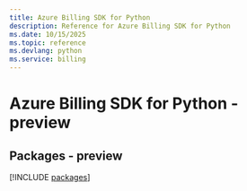 ```yaml
---
title: Azure Billing SDK for Python
description: Reference for Azure Billing SDK for Python
ms.date: 10/15/2025
ms.topic: reference
ms.devlang: python
ms.service: billing
---
```

# Azure Billing SDK for Python - preview
## Packages - preview
[!INCLUDE [packages](billing-index.md)]